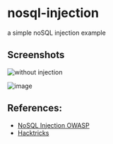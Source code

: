 # nosql-injection
a simple noSQL injection example

## Screenshots
![without injection](https://github.com/ankush-003/nosql-injection/assets/94037471/7ef30d68-0d19-4f63-8e14-c4ec184b1199)
<!-- <img src="https://github.com/ankush-003/nosql-injection/assets/94037471/7ef30d68-0d19-4f63-8e14-c4ec184b1199" alt="without injection" height=450 width=300> -->
![image](https://github.com/ankush-003/nosql-injection/assets/94037471/e9ffcc43-c51f-40a5-b748-aab64e9c965b)



## References:
- [NoSQL Injection OWASP](https://owasp.org/www-project-web-security-testing-guide/latest/4-Web_Application_Security_Testing/07-Input_Validation_Testing/05.6-Testing_for_NoSQL_Injection)
- [Hacktricks](https://book.hacktricks.xyz/pentesting-web/nosql-injection)
